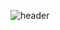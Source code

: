 ![header](https://capsule-render.vercel.app/api?type=TransParent&color=auto&&height=120&section=header&text=KarbyLee&fontColor=703ee5)
